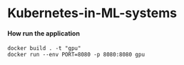 # Kubernetes-in-ML-systems

#### How run the application

```shell
docker build . -t "gpu"
docker run --env PORT=8080 -p 8080:8080 gpu
```


